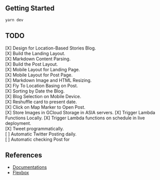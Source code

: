 ## Getting Started

```bash
yarn dev
```

## TODO
[X] Design for Location-Based Stories Blog.  
[X] Build the Landing Layout.  
[X] Markdown Content Parsing.      
[X] Build the Post Layout.   
[X] Mobile Layout for Landing Page.      
[X] Mobile Layout for Post Page.  
[X] Markdown Image and HTML Resizing.  
[X] Fly To Location Basing on Post.  
[X] Sorting by Date the Blog.  
[X] Blog Selection on Mobile Device.    
[X] Reshuffle card to present date.      
[X] Click on Map Marker to Open Post.  
[X] Store Images in GCloud Storage in ASIA servers.
[X] Trigger Lambda Functions Locally.
[X] Trigger Lambda functions on schedule in live deployment.  
[X] Tweet programmatically.  
[ ] Automatic Twitter Posting daily.  
[ ] Automatic checking Post for 


## References
- [Documentations](https://nextjs.org/docs)
- [Flexbox](https://flexbox.malven.co/)
